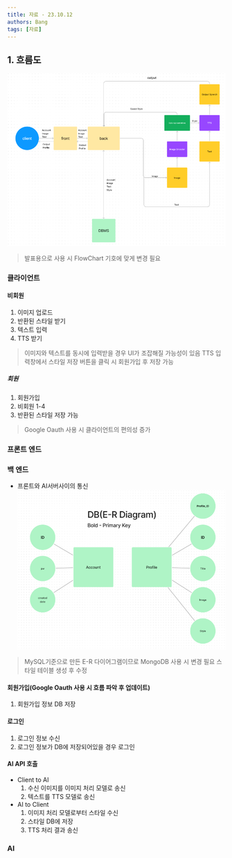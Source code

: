 ```yaml
---
title: 자료 - 23.10.12
authors: Bang
tags: [자료]
---
```


## 1. 흐름도
![FlowChart](심볼변경필요.png)
> 발표용으로 사용 시 FlowChart 기호에 맞게 변경 필요

### 클라이언트
#### 비회원
  1. 이미지 업로드
  2. 반환된 스타일 받기
  3. 텍스트 입력
  4. TTS 받기
  >이미지와 텍스트를 동시에 입력받을 경우 UI가 조잡해질 가능성이 있음
  >TTS 입력창에서 스타일 저장 버튼을 클릭 시 회원가입 후 저장 가능

##### 회원
  1. 회원가입
  2. 비회원 1-4
  3. 반환된 스타일 저장 가능
  >Google Oauth 사용 시 클라이언트의 편의성 증가
 
### 프론트 엔드
>
### 백 엔드
- 프론트와 AI서버사이의 통신
![DB](e-r.png)
>MySQL기준으로 만든 E-R 다이어그램이므로 MongoDB 사용 시 변경 필요
>스타일 테이블 생성 후 수정


#### 회원가입(Google Oauth 사용 시 흐름 파악 후 업데이트)
  1. 회원가입 정보 DB 저장

#### 로그인
  1. 로그인 정보 수신
  2. 로그인 정보가 DB에 저장되어있을 경우 로그인

#### AI API 호출
* Client to AI
  1. 수신 이미지를 이미지 처리 모델로 송신
  2. 텍스트를 TTS 모델로 송신
* AI to Client
  1. 이미지 처리 모델로부터 스타일 수신
  2. 스타일 DB에 저장
  3. TTS 처리 결과 송신

### AI

